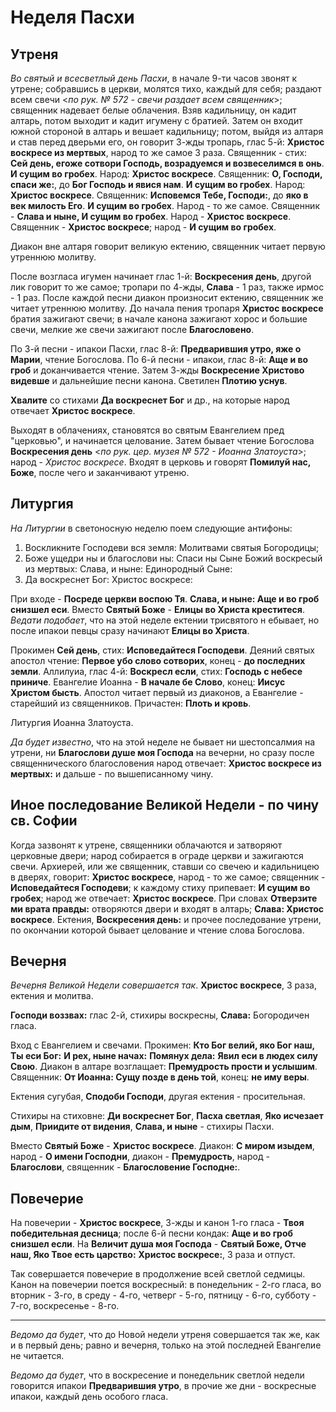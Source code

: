 
# Неделя Пасхи

## Утреня

*Во святый и всесветлый день Пасхи*, в начале 9-ти часов звонят к утрене; собравшись в церкви, молятся тихо, 
каждый для себя; раздают всем свечи <*по рук. № 572 - свечи раздает всем священник*>; священник надевает белые 
облачения. Взяв кадильницу, он кадит алтарь, потом выходит и кадит игумену с братией. Затем он входит южной 
стороной в алтарь и вешает кадильницу; потом, выйдя из алтаря и став перед дверьми его, он говорит 3-жды тропарь, 
глас 5-й: **Христос воскресе из мертвых**, народ то же самое 3 раза. 
Священник - стих: **Сей день, eгоже сотвори Господь, возрадуемся и возвеселимся в онь**. **И сущим во гробех**. 
Народ: **Христос воскресе**.
Священник: **О, Господи, спаси же:**, до **Бог Господь и явися нам**. **И сущим во гробех**. 
Народ: **Христос воскресе**. 
Священник: **Исповемся Тебе, Господи:**, до **яко в век милость Его**. **И сущим во гробех**.
Народ - то же самое. Священник - **Слава и ныне, И сущим во гробех**. Народ - **Христос воскресе**. 
Священник - **Христос воскресе**; народ - **И сущим во гробех**.

Диакон вне алтаря говорит великую ектению, священник читает первую утреннюю молитву.

После возгласа игумен начинает глас 1-й: **Воскресения день**, другой лик говорит то же самое; тропари по 4-жды, 
**Слава** - 1 раз, также ирмос - 1 раз. После каждой песни диакон произносит ектению, священник же 
читает утреннюю молитву. До начала пения тропаря **Христос воскресе** братия зажигают свечи; в начале 
канона зажигают хорос и большие свечи, мелкие же свечи зажигают после **Благословено**.

По 3-й песни - ипакои Пасхи, глас 8-й: **Предварившия утро, яже о Марии**, чтение Богослова. 
По 6-й песни - ипакои, глас 8-й: **Аще и во гроб** и доканчивается чтение. 
Затем 3-жды **Воскресение Христово видевше** и дальнейшие песни канона.
Светилен **Плотию уснув**.

**Хвалите** со стихами **Да воскреснет Бог** и др., на которые народ отвечает **Христос воскресе**.

Выходят в облачениях, становятся во святым Евангелием пред "церковью", и начинается целование. 
Затем бывает чтение Богослова **Воскресения день** <*по рук. цер. музея № 572 - Иоанна Златоуста*>; 
народ - *Христос воскресе*. 
Входят в церковь и говорят **Помилуй нас, Боже**, после чего и заканчивают утреню.

## Литургия

*На Литургии* в светоносную неделю поем следующие антифоны:
1. Воскликните Господеви вся земля: Молитвами святыя Богородицы;
1. Боже ущедри ны и благослови ны: Спаси ны Сыне Божий воскресый из мертвых: Слава, и ныне: Единородный Сыне:
1. Да воскреснет Бог: Христос воскресе:

При входе - **Посреде церкви воспою Тя**. **Слава, и ныне: Аще и во гроб снизшел еси**. Вместо **Святый Боже** - 
**Елицы во Христа креститеся**. 
*Ведати подобает*, что на этой неделе ектении трисвятого н ебывает, но после ипакои певцы сразу 
начинают **Елицы во Христа**.

Прокимен **Сей день**, стих: **Исповедайтеся Господеви**. Деяний святых апостол чтение: 
**Первое убо слово сотворих**, конец - **до последних земли**.
Аллилуиа, глас 4-й: **Воскресл если**, стих: **Господь с небесе приниче**.
Евангелие Иоанна - **В начале бе Слово**, конец: **Иисус Христом бысть**. 
Апостол читает первый из диаконов, а Евангелие - старейший из священников.
Причастен: **Плоть и кровь**. 

Литургия Иоанна Златоуста. 

*Да будет известно*, что на этой неделе не бывает ни шестопсалмия на утрени, ни **Благослови душе моя Господа** 
на вечерни, но сразу после священнического благословения народ отвечает: **Христос воскресе из мертвых:** 
и дальше - по вышеписанному чину.

## Иное последование Великой Недели - по чину св. Софии

Когда зазвонят к утрене, священники облачаются и затворяют церковные двери; народ собирается 
в ограде церкви и зажигаются свечи. Архиерей, или же священник, ставши со свечею и кадильницею 
в дверях, говорит: **Христос воскресе**, народ - то же самое; священник - **Исповедайтеся Господеви**; 
к каждому стиху припевает: **И сущим во гробех**; народ же отвечает: **Христос воскресе**. 
При словах **Отверзите ми врата правды:** отворяются двери и входят в алтарь; **Слава: Христос воскресе**.
Ектения, **Воскресения день:** и прочее последование утрени, по окончании которой бывает целование и 
чтение слова Богослова. 

## Вечерня

*Вечерня Великой Недели совершается так*. **Христос воскресе**, 3 раза, ектения и молитва. 

**Господи воззвах:** глас 2-й, стихиры воскресны, **Слава:** Богородичен гласа.

Вход с Евангелием и свечами. Прокимен: **Кто Бог велий, яко Бог наш, Ты еси Бог:** 
**И рех, ныне начах:** **Помянух дела:** **Явил еси в людех силу Свою**. 
Диакон в алтаре возглащает: **Премудрость прости и услышим**. 
Священник: **От Иоанна: Сущу позде в день той**, конец: **не иму веры**.

Ектения сугубая, **Сподоби Господи**, другая ектения - просительная. 

Стихиры на стиховне: **Ди воскреснет Бог**, **Пасха светлая**, **Яко исчезает дым**, 
**Приидите от видения**, **Слава, и ныне** - стихиры Пасхи.

Вместо **Святый Боже** - **Христос воскресе**. Диакон: **С миром изыдем**, 
народ - **О имени Господни**, диакон - **Премудрость**, народ - **Благослови**, 
священник - **Благословение Господне:**.

## Повечерие

На повечерии - **Христос воскресе**, 3-жды и канон 1-го гласа - **Твоя победительная десница**; 
после 6-й песни кондак: **Аще и во гроб снизшел если**. На **Величит душа моя Господа** - 
**Святый Боже, Отче наш, Яко Твое есть царство:** **Христос воскресе:**, 3 раза и отпуст.

Так совершается повечерие в продолжение всей светлой седмицы. Канон на повечерии поется 
воскресный: в понедельник - 2-го гласа, во вторник - 3-го, в среду - 4-го, четверг - 5-го, 
пятницу - 6-го, субботу - 7-го, воскресенье - 8-го.

---

*Ведомо да будет*, что до Новой недели утреня совершается так же, как и в первый день; 
равно и вечерня, только на этой последней Евангелие не читается.

*Ведомо да будет*, что в воскресение и понедельник светлой недели говорится 
ипакои **Предварившия утро**, в прочие же дни - воскресные ипакои, каждый день особого гласа. 
